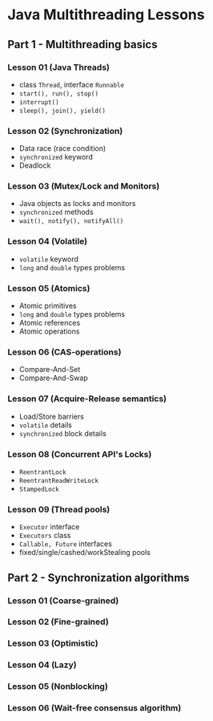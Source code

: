 # Java Multithreading Lessons

## Part 1 - Multithreading basics

### Lesson 01 (Java Threads)
- class ```Thread```, interface ```Runnable```
- ```start(), run(), stop()```
- ```interrupt()```
- ```sleep(), join(), yield()```

### Lesson 02 (Synchronization)
- Data race (race condition)
- ```synchronized``` keyword
- Deadlock

### Lesson 03 (Mutex/Lock and Monitors)
- Java objects as locks and monitors
- ```synchronized``` methods
- ```wait(), notify(), notifyAll()```

### Lesson 04 (Volatile)
- ```volatile``` keyword
- ```long``` and ```double``` types problems

### Lesson 05 (Atomics)
- Atomic primitives
- ```long``` and ```double``` types problems
- Atomic references
- Atomic operations

### Lesson 06 (CAS-operations)
- Compare-And-Set
- Compare-And-Swap

### Lesson 07 (Acquire-Release semantics)
- Load/Store barriers
- ```volatile``` details
- ```synchronized``` block details

### Lesson 08 (Concurrent API's Locks)
- ```ReentrantLock```
- ```ReentrantReadWriteLock```
- ```StampedLock```

### Lesson 09 (Thread pools)
- ```Executor``` interface
- ```Executors``` class
- ```Callable, Future``` interfaces
- fixed/single/cashed/workStealing pools

## Part 2 - Synchronization algorithms

### Lesson 01 (Coarse-grained)
### Lesson 02 (Fine-grained)
### Lesson 03 (Optimistic)
### Lesson 04 (Lazy)
### Lesson 05 (Nonblocking)
### Lesson 06 (Wait-free consensus algorithm)